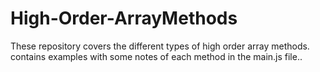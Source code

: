 # High-Order-ArrayMethods
These repository covers the different types of high order array methods.
contains examples with some notes of each method in the main.js file..


